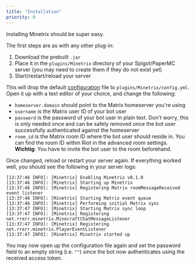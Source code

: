 ```yaml
---
title: "Installation"
priority: 0
---
```


Installing Minetrix should be super easy.

The first steps are as with any other plug-in:

1. Download the prebuilt `.jar`
2. Place it in the `plugins/Minetrix` directory of your Spigot/PaperMC server
   (you may need to create them if they do not exist yet)
3. Start/restart/reload your server

This will drop the default [configuration][config] file to
`plugins/Minetrix/config.yml`.  Open it up with a text editor of your choice,
and change the following:

- `homeserver.domain` should point to the Matrix homeserver you're using
- `username` is the Matrix user ID of your bot user
- `password` is the password of your bot user in plain text.  Don't worry, this
  is only needed once and can be safely removed once the bot user successfully
  authenticated against the homeserver
- `room_id` is the Matrix room ID where the bot user should reside in.  You can
  find the room ID within Riot in the advanced room settings.  
  **Wichtig**: You have to invite the bot user to the room beforehand.

Once changed, reload or restart your server again.  If everything worked well,
you should see the following in your server logs:

```
[13:37:46 INFO]: [Minetrix] Enabling Minetrix v0.1.0
[13:37:46 INFO]: [Minetrix] Starting up Minetrix
[13:37:46 INFO]: [Minetrix] Registering Matrix roomMessageReceived event listener
[13:37:46 INFO]: [Minetrix] Starting Matrix event queue
[13:37:46 INFO]: [Minetrix] Performing initial Matrix sync
[13:37:47 INFO]: [Minetrix] Starting Matrix sync loop
[13:37:47 INFO]: [Minetrix] Registering net.rrerr.minetrix.MinecraftChatMessageListener
[13:37:47 INFO]: [Minetrix] Registering net.rrerr.minetrix.PlayerEventListener
[13:37:47 INFO]: [Minetrix] Minetrix started up
```

You may now open up the configuration file again and set the password field to
an empty string (i.e. `""`) since the bot now authenticates using the received
access token.

[config]: ../configuration
